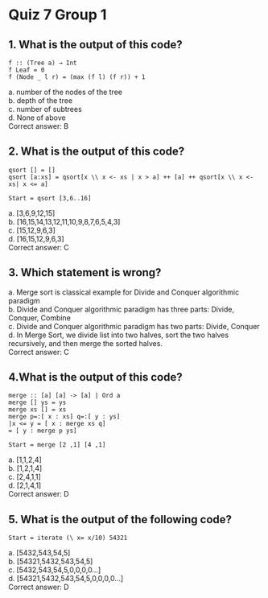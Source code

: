 # Quiz 7 Group 1
## 1. What is the output of this code?
```
f :: (Tree a) → Int
f Leaf = 0
f (Node _ l r) = (max (f l) (f r)) + 1
```
a. number of the nodes of the tree\
b. depth of the tree\
c. number of subtrees\
d. None of above\
Correct answer: B

## 2. What is the output of this code?
```
qsort [] = []
qsort [a:xs] = qsort[x \\ x <- xs | x > a] ++ [a] ++ qsort[x \\ x <- xs| x <= a]

Start = qsort [3,6..16]
```
a. [3,6,9,12,15]\
b. [16,15,14,13,12,11,10,9,8,7,6,5,4,3]\
c. [15,12,9,6,3]\
d. [16,15,12,9,6,3]\
Correct answer: C

## 3. Which statement is wrong?

a. Merge sort is classical example for Divide and Conquer algorithmic paradigm\
b. Divide and Conquer algorithmic paradigm has three parts: Divide, Conquer, Combine\
c. Divide and Conquer algorithmic paradigm has two parts: Divide, Conquer\
d. In Merge Sort, we divide list into two halves, sort the two halves recursively, and then merge the sorted halves.\
Correct answer: C


## 4.What is the output of this code?
```
merge :: [a] [a] -> [a] | Ord a
merge [] ys = ys
merge xs [] = xs
merge p=:[ x : xs] q=:[ y : ys]
|x <= y = [ x : merge xs q]
= [ y : merge p ys]

Start = merge [2 ,1] [4 ,1]
```
a. [1,1,2,4]\
b. [1,2,1,4]\
c. [2,4,1,1]\
d. [2,1,4,1]\
Correct answer: D

## 5. What is the output of the following code?
```
Start = iterate (\ x= x/10) 54321
```
a. [5432,543,54,5]\
b. [54321,5432,543,54,5]\
c. [5432,543,54,5,0,0,0,0...]\
d. [54321,5432,543,54,5,0,0,0,0...]\
Correct answer: D